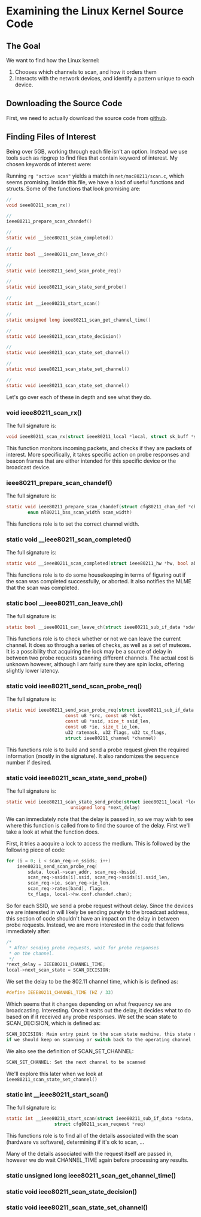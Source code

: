# Examining the Linux Kernel Source Code

## The Goal
We want to find how the Linux kernel:

1) Chooses which channels to scan, and how it orders them
2) Interacts with the network devices, and identify a pattern unique to each
device.

## Downloading the Source Code
First, we need to actually download the source code from
[github](https://github.com/torvalds/linux).


## Finding Files of Interest
Being over 5GB, working through each file isn't an option. Instead we use tools
such as ripgrep to find files that contain keyword of interest. My chosen
keywords of interest were:

Running `rg "active scan"` yields a match in `net/mac80211/scan.c`, which seems
promising. Inside this file, we have a load of useful functions and structs.
Some of the functions that look promising are:


```c
// 
void ieee80211_scan_rx()

// 
ieee80211_prepare_scan_chandef()

// 
static void __ieee80211_scan_completed()

//
static bool __ieee80211_can_leave_ch()

//
static void ieee80211_send_scan_probe_req()

//
static void ieee80211_scan_state_send_probe()

// 
static int __ieee80211_start_scan()

//
static unsigned long ieee80211_scan_get_channel_time()

// 
static void ieee80211_scan_state_decision()

//
static void ieee80211_scan_state_set_channel()

//
static void ieee80211_scan_state_set_channel()

// 
static void ieee80211_scan_state_set_channel()
```

Let's go over each of these in depth and see what they do.


### void ieee80211_scan_rx()

The full signature is:
```c
void ieee80211_scan_rx(struct ieee80211_local *local, struct sk_buff *skb)
```

This function monitors incoming packets, and checks if they are packets of
interest. More specifically, it takes specific action on probe responses and
beacon frames that are either intended for this specific device or the broadcast
device.


### ieee80211_prepare_scan_chandef()

The full signature is:
```c
static void ieee80211_prepare_scan_chandef(struct cfg80211_chan_def *chandef, 
		enum nl80211_bss_scan_width scan_width)
```

This functions role is to set the correct channel width.


### static void __ieee80211_scan_completed()

The full signature is:
```c
static void __ieee80211_scan_completed(struct ieee80211_hw *hw, bool aborted)
```

This functions role is to do some housekeeping in terms of figuring out if the
scan was completed successfully, or aborted. It also notifies the MLME that the
scan was completed.

### static bool __ieee80211_can_leave_ch()

The full signature is: 

```c
static bool __ieee80211_can_leave_ch(struct ieee80211_sub_if_data *sdata)
```

This functions role is to check whether or not we can leave the current channel.
It does so through a series of checks, as well as a set of mutexes. It is a
possibility that acquiring the lock may be a source of delay in between two
probe requests scanning different channels. The actual cost is unknown however,
although I am fairly sure they are spin locks, offering slightly lower latency.

### static void ieee80211_send_scan_probe_req()

The full signature is: 

```c
static void ieee80211_send_scan_probe_req(struct ieee80211_sub_if_data *sdata,
					  const u8 *src, const u8 *dst,
					  const u8 *ssid, size_t ssid_len,
					  const u8 *ie, size_t ie_len,
					  u32 ratemask, u32 flags, u32 tx_flags,
					  struct ieee80211_channel *channel)
```

This functions role is to build and send a probe request given the required
information (mostly in the signature). It also randomizes the sequence number if
desired.

### static void ieee80211_scan_state_send_probe()

The full signature is:

```c
static void ieee80211_scan_state_send_probe(struct ieee80211_local *local,
					    unsigned long *next_delay)
```

We can immediately note that the delay is passed in, so we may wish to see where
this function is called from to find the source of the delay. First we'll take a
look at what the function does.

First, it tries a acquire a lock to access the medium. This is followed by the
following piece of code:

```c
for (i = 0; i < scan_req->n_ssids; i++)
	ieee80211_send_scan_probe_req(
		sdata, local->scan_addr, scan_req->bssid,
		scan_req->ssids[i].ssid, scan_req->ssids[i].ssid_len,
		scan_req->ie, scan_req->ie_len,
		scan_req->rates[band], flags,
		tx_flags, local->hw.conf.chandef.chan);
```

So for each SSID, we send a probe request without delay. Since the devices we
are interested in will likely be sending purely to the broadcast address, this
section of code shouldn't have an impact on the delay in between probe requests.
Instead, we are more interested in the code that follows immediately after:

```c
/*
 * After sending probe requests, wait for probe responses
 * on the channel.
 */
*next_delay = IEEE80211_CHANNEL_TIME;
local->next_scan_state = SCAN_DECISION;
```

We set the delay to be the 802.11 channel time, which is is defined as:
```c
#define IEEE80211_CHANNEL_TIME (HZ / 33)
```

Which seems that it changes depending on what frequency we are broadcasting.
Interesting. Once it waits out the delay, it decides what to do based on if it
received any probe responses. We set the scan state to SCAN_DECISION, which is
defined as: 

```c
SCAN_DECISION: Main entry point to the scan state machine, this state determines
if we should keep on scanning or switch back to the operating channel 
```

We also see the definition of SCAN_SET_CHANNEL:

```c
SCAN_SET_CHANNEL: Set the next channel to be scanned
```

We'll explore this later when we look at `ieee80211_scan_state_set_channel()`


### static int __ieee80211_start_scan()

The full signature is: 

```c
static int __ieee80211_start_scan(struct ieee80211_sub_if_data *sdata,
				  struct cfg80211_scan_request *req)
```

This functions role is to find all of the details associated with the scan
(hardware vs software), determining if it's ok to scan, ...

Many of the details associated with the request itself are passed in, however we
do wait CHANNEL_TIME again before processing any results.









### static unsigned long ieee80211_scan_get_channel_time()

### static void ieee80211_scan_state_decision()

### static void ieee80211_scan_state_set_channel()











